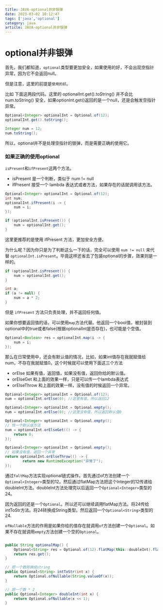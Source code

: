 ```yaml
---
title: JAVA-optional并非银弹
date: 2023-03-02 10:12:47
tags: ['java','optional']
category: java
article: JAVA-optional并非银弹
---
```


# optional并非银弹

首先，我们都知道，`optional`类型要更加安全，如果使用的好，不会出现空指针异常，因为它不会返回null。

但是注意，这里的前提是`使用的好`。

比如 下面这两段代码。这里的 optionalInt.get().toString() 并不会比 num.toString() 安全，如果optionInt.get()返回的是一个null，还是会触发空指针异常。
```java
Optional<Integer> optionalInt = Optional.of(12);
optionalInt.get().toString();
```

```java
Integer num = 12;
num.toString();
```

所以，optional并不是处理空指针的银弹，而是需要正确的使用它。

### 如果正确的使用optional

`isPresent`和`ifPresent`这两个方法。
- isPresent 是一个判断，类似于 num != null
- ifPresent 接受一个 lambda 表达式或者方法，如果存在的话就调用该方法。

```java
Optional<Integer> optionalInt = Optional.of(12);
int num;
optionalInt.ifPresent(i -> {
    num = i;
});

if (optionalInt.isPresent()) {
    num = optionalInt.get();
}
```

这里更推荐的是使用 ifPresent 方法，更加安全方便。

为什么呢？因为你只是为了判断这么一下的话，完全可以使用 `num != null` 来代替 `optionalInt.isPresent`。毕竟这样还省去了包装optional的步骤，效果则是一样的。

```java
if (optionalInt.isPresent()) {
    num = optionalInt.get();
}

int a;
if (a != null) {
    num = a * 2;
}
```

但是 `ifPresent` 方法只负责处理，并不返回任何值。

如果你想要返回值的话，可以使用`map`方法代替。他返回一个bool值，被封装到optional中的true或者false(根据optionalInt是否存在)，也可能是个空值。

```java
Optional<Boolean> res = optionalInt.map(i -> {
    num = i;
});
```

那么在日常使用中，还会有默认值的情况，比如，如果int值存在我就赋值给num，不存在我就赋值0。这个时候就可以使用下面这三个方法
- orElse        如果有值，返回值，如果没有值，返回你给的默认值。
- orElseGet     和上面的效果一样，只是可以传一个lambda表达式
- orElseThrow   和上面的效果一样，没有值的时候返回一个异常。

```java
Optional<Integer> optionalInt = Optional.of(12);
num = optionalInt.orElse(0); //这里有值，所以返回12

Optional<Integer> optionalInt = Optional.empty();
num = optionalInt.orElse(0); //这里没有值，所以返回默认值0

Optional<Integer> optionalInt = Optional.empty();
// 传一个默认值方法
num = optionalInt.orElseGet(() -> {
    return 0;
});

Optional<Integer> optionalInt = Optional.empty();
// 如果没有值，返回一个异常
return optionalInt.orElseThrow(() -> {
        return new RuntimeException("异常了");
});
```

通过`faltMap`方法实现optional链式操作。首先通过of方法创建一个`Optional<Integer>`类型的12。然后通过flatMap方法把这个Integer的12传递给doubleInt方法。doubleInt方法处理完以后返回一个`Optional<Integer>`类型的24。

因为返回的还是一个`Optional`。所以还可以继续调用flatMap方法。将24传给intToStr方法。将24转换成String类型。然后返回一个`Optional<String>`类型的24.

`ofNullable`方法的作用是如果你给的值存在就调用`of`方法创建一个`Optional`。如果不存在就调用`empty`方法创建一个空的`Optional`。

```java

public String optionalMap() {
    Optional<String> res = Optional.of(12).flatMap(this::doubleInt).flatMap(this::intToStr);
    return res.get();
}

// 把一个数转换成string
public Optional<String> intToStr(int x) {
    return Optional.ofNullable(String.valueOf(x));
}

// 把一个数 * 2
public Optional<Integer> doubleInt(int x) {
    return Optional.ofNullable(x << 1);
}

```



